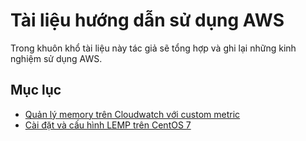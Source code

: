 # Tài liệu hướng dẫn sử dụng AWS 
Trong khuôn khổ tài liệu này tác giả sẽ tổng hợp và ghi lại những kinh nghiệm sử dụng AWS.
## Mục lục
* [Quản lý memory trên Cloudwatch với custom metric](https://github.com/sinhhn/aws-guidline/blob/master/Custom%20Metric%20In%20AWS/Custom%20Metric%20In%20AWS.md)
* [Cài đặt và cấu hình LEMP trên CentOS 7](https://github.com/sinhhn/aws-guidline/blob/master/LEMP%20on%20Centos%207%20with%20laravel/LEMP%20on%20Centos%207%20with%20laravel.md)
